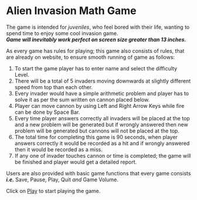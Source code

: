 # Alien Invasion Math Game

The game is intended for *juveniles*, who feel bored with their life, wanting to spend time to enjoy some cool invasion game.  
***Game will inevitably work perfect on screen size greater than 13 inches.***

As every game has rules for playing; this game also consists of rules, that are already on website, to ensure smooth running of game as follows:
1. To start the game player has to enter name and select the difficulty Level.
2. There will be a total of 5 invaders moving downwards at slightly different speed from top than each other.
3. Every invader would have a simple arithmetic problem and player has to solve it as per the sum written on cannon placed below.
4. Player can move cannon by using Left and Right Arrow Keys while fire can be done by Space Bar.
5. Every time player answers correctly all invaders will be placed at the top and a new problem will be generated but if wrongly answered then new problem will be generated but cannons will not be placed at the top.
6. The total time for completing this game is 90 seconds, when player answers correctly it would be recorded as a hit and if wrongly answered then it would be recorded as a miss.
7. If any one of invader touches cannon or time is completed; the game will be finished and player would get a detailed report.

Users are also provided with basic game functions that every game consists ***i.e.*** Save, Pause, Play, Quit *and* Game Volume.

Click on [Play](https://alien-invader-game.dishant9397.repl.co/index.html) to start playing the game.
